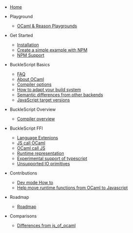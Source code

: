 * [Home](./README.md)

* Playground
  * [OCaml & Reason Playgrounds](./Playground.md)

* Get Started
  * [Installation](./Installation.md)
  * [Create a simple example with NPM](./Create-a-simple-example-with-NPM.md)
  * [NPM Support](./NPM-Support.md)

* BuckleScript Basics
  * [FAQ](./FAQ.md)
  * [About OCaml](https://ocaml.org/)
  * [Compiler options](./Compiler-options.md)
  * [How to adapt your build system](./How-to-adapt-your-build-system.md)
  * [Semantic differences from other backends](./Semantic-differences-from-other-backends.md)
  * [JavaScript target versions](./JavaScript-target-versions.md)


* BuckleScript Overview
  * [Compiler overview](./Compiler-overview.md)

* BuckleScript FFI

  * [Language Extenions](./Extensions.md)
  * [JS call OCaml](./JS-call-OCaml.md)
  * [OCaml call JS](./OCaml-call-JS.md)
  * [Runtime representation](./Runtime-representation.md)
  * [Experimental support of typescript](./Experimental-support-of-typescript.md)
  * [Unsupported IO primitives](./Unsupported-IO-primitives.md)

* Contributions

  * [Dev mode How to](./Dev-mode-How-to.md)
  * [Help move runtime functions from OCaml to Javascript](./Help-move-runtime-functions-from-OCaml-to-Javascript.md)

* Roadmap
  * [Roadmap](./Roadmap.md)

* Comparisons
  * [Differences from js_of_ocaml](./Differences-from-js_of_ocaml.md)
